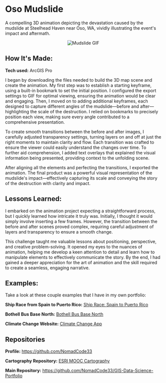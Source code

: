 # Oso Mudslide
A compelling 3D animation depicting the devastation caused by the mudslide at Steelhead Haven near Oso, WA, vividly illustrating the event's impact and aftermath.

<div align="center">
<img alt = "Mudslide GIF" img src="./Oso Mudslide_gif.gif"/>
</div>

## How It's Made:

**Tech used:** ArcGIS Pro

I began by downloading the files needed to build the 3D map scene and create the animation. My first step was to establish a starting keyframe, using a built-in bookmark to set the initial position. I configured the export settings to GIF for optimal viewing, ensuring the animation would be clear and engaging. Then, I moved on to adding additional keyframes, each designed to capture different angles of the mudslide—before and after—highlighting the scale of the destruction. I relied on bookmarks to precisely position each view, making sure every angle contributed to a comprehensive presentation.

To create smooth transitions between the before and after images, I carefully adjusted transparency settings, turning layers on and off at just the right moments to maintain clarity and flow. Each transition was crafted to ensure the viewer could easily understand the changes over time. To further aid comprehension, I added text overlays that explained the visual information being presented, providing context to the unfolding scene.

After aligning all the elements and perfecting the transitions, I exported the animation. The final product was a powerful visual representation of the mudslide's impact—effectively capturing its scale and conveying the story of the destruction with clarity and impact.

## Lessons Learned:

I embarked on the animation project expecting a straightforward process, but I quickly learned how intricate it truly was. Initially, I thought it would simply involve inserting a few frames. However, the transition between the before and after scenes proved complex, requiring careful adjustment of layers and transparency to ensure a smooth change.

This challenge taught me valuable lessons about positioning, perspective, and creative problem-solving. It opened my eyes to the nuances of animation, helping me develop a keen attention to detail and learn how to manipulate elements to effectively communicate the story. By the end, I had gained a deeper appreciation for the art of animation and the skill required to create a seamless, engaging narrative.

## Examples:
Take a look at these couple examples that I have in my own portfolio:

**Ship Race from Spain to Puerto Rico:** [Ship Race: Spain to Puerto Rico](https://github.com/NomadCode33/GIS-Data-Science-Portfolio/tree/main/ESRI-MOOC-Cartography/Ship-Race-Spain-to-Puerto-Rico-1770)

**Bothell Bus Base North:** [Bothell Bus Base North](https://github.com/NomadCode33/GIS-Data-Science-Portfolio/tree/main/Furtado-and-Associates-Projects/Bothell%20Bus%20Base%20North)

**Climate Change Website:** [Climate Change App](https://github.com/NomadCode33/GIS-Data-Science-Portfolio/tree/main/Climate-Change/project-app-T3ch12et)

## Repositories
**Profile:** https://github.com/NomadCode33

**Cartography Repository:** [ESRI MOOC Cartography](https://github.com/NomadCode33/GIS-Data-Science-Portfolio/tree/main/ESRI-MOOC-Cartography)

**Main Repository:** https://github.com/NomadCode33/GIS-Data-Science-Portfolio
